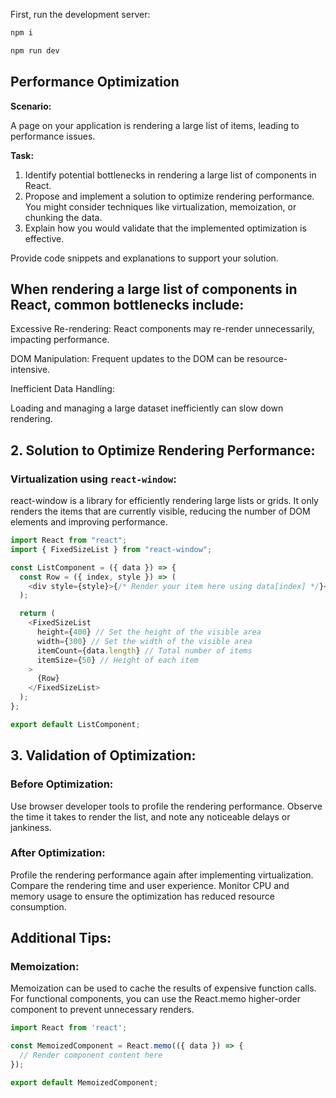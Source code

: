 First, run the development server:

```bash
npm i
```

```bash
npm run dev
```

## Performance Optimization

**Scenario:**

A page on your application is rendering a large list of items, leading to performance issues.

**Task:**

1. Identify potential bottlenecks in rendering a large list of components in React.
2. Propose and implement a solution to optimize rendering performance. You might consider techniques like virtualization, memoization, or chunking the data.
3. Explain how you would validate that the implemented optimization is effective.

Provide code snippets and explanations to support your solution.

## When rendering a large list of components in React, common bottlenecks include:

Excessive Re-rendering:
React components may re-render unnecessarily, impacting performance.

DOM Manipulation: Frequent updates to the DOM can be resource-intensive.

Inefficient Data Handling:

Loading and managing a large dataset inefficiently can slow down rendering.

## 2. Solution to Optimize Rendering Performance:

### Virtualization using `react-window`:

react-window is a library for efficiently rendering large lists or grids. It only renders the items that are currently visible, reducing the number of DOM elements and improving performance.

```javascript
import React from "react";
import { FixedSizeList } from "react-window";

const ListComponent = ({ data }) => {
  const Row = ({ index, style }) => (
    <div style={style}>{/* Render your item here using data[index] */}</div>
  );

  return (
    <FixedSizeList
      height={400} // Set the height of the visible area
      width={300} // Set the width of the visible area
      itemCount={data.length} // Total number of items
      itemSize={50} // Height of each item
    >
      {Row}
    </FixedSizeList>
  );
};

export default ListComponent;
```

## 3. Validation of Optimization:

### Before Optimization:

Use browser developer tools to profile the rendering performance.
Observe the time it takes to render the list, and note any noticeable delays or jankiness.

### After Optimization:

Profile the rendering performance again after implementing virtualization.
Compare the rendering time and user experience.
Monitor CPU and memory usage to ensure the optimization has reduced resource consumption.

## Additional Tips:

### Memoization:

Memoization can be used to cache the results of expensive function calls. For functional components, you can use the React.memo higher-order component to prevent unnecessary renders.

```javaScript
import React from 'react';

const MemoizedComponent = React.memo(({ data }) => {
  // Render component content here
});

export default MemoizedComponent;

```
